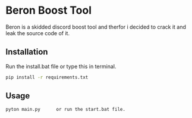 # Beron Boost Tool

Beron is a skidded discord boost tool and therfor i decided to crack it and leak the source code of it.

## Installation


Run the install.bat file or type this in terminal.
```bash
pip install -r requirements.txt
```

## Usage
```bash
pyton main.py      or run the start.bat file.
```
